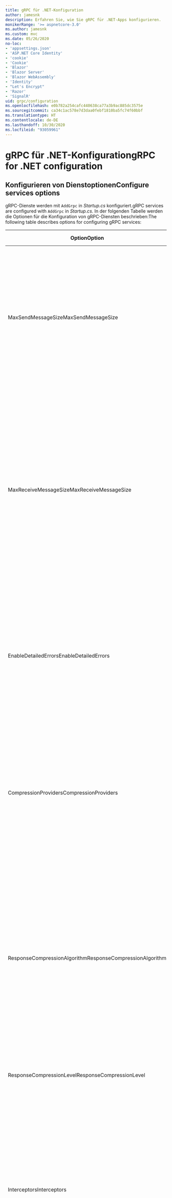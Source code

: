 ```yaml
---
title: gRPC für .NET-Konfiguration
author: jamesnk
description: Erfahren Sie, wie Sie gRPC für .NET-Apps konfigurieren.
monikerRange: '>= aspnetcore-3.0'
ms.author: jamesnk
ms.custom: mvc
ms.date: 05/26/2020
no-loc:
- 'appsettings.json'
- 'ASP.NET Core Identity'
- 'cookie'
- 'Cookie'
- 'Blazor'
- 'Blazor Server'
- 'Blazor WebAssembly'
- 'Identity'
- "Let's Encrypt"
- 'Razor'
- 'SignalR'
uid: grpc/configuration
ms.openlocfilehash: e0b782a254cafc440638ca77a3b9ac885dc3575e
ms.sourcegitcommit: ca34c1ac578e7d3daa0febf1810ba5fc74f60bbf
ms.translationtype: HT
ms.contentlocale: de-DE
ms.lasthandoff: 10/30/2020
ms.locfileid: "93059961"
---
```

# <a name="grpc-for-net-configuration"></a><span data-ttu-id="bcd1d-103">gRPC für .NET-Konfiguration</span><span class="sxs-lookup"><span data-stu-id="bcd1d-103">gRPC for .NET configuration</span></span>

## <a name="configure-services-options"></a><span data-ttu-id="bcd1d-104">Konfigurieren von Dienstoptionen</span><span class="sxs-lookup"><span data-stu-id="bcd1d-104">Configure services options</span></span>

<span data-ttu-id="bcd1d-105">gRPC-Dienste werden mit `AddGrpc` in *Startup.cs* konfiguriert.</span><span class="sxs-lookup"><span data-stu-id="bcd1d-105">gRPC services are configured with `AddGrpc` in *Startup.cs*.</span></span> <span data-ttu-id="bcd1d-106">In der folgenden Tabelle werden die Optionen für die Konfiguration von gRPC-Diensten beschrieben:</span><span class="sxs-lookup"><span data-stu-id="bcd1d-106">The following table describes options for configuring gRPC services:</span></span>

| <span data-ttu-id="bcd1d-107">Option</span><span class="sxs-lookup"><span data-stu-id="bcd1d-107">Option</span></span> | <span data-ttu-id="bcd1d-108">Standardwert</span><span class="sxs-lookup"><span data-stu-id="bcd1d-108">Default Value</span></span> | <span data-ttu-id="bcd1d-109">Beschreibung</span><span class="sxs-lookup"><span data-stu-id="bcd1d-109">Description</span></span> |
| ------ | ------------- | ----------- |
| <span data-ttu-id="bcd1d-110">MaxSendMessageSize</span><span class="sxs-lookup"><span data-stu-id="bcd1d-110">MaxSendMessageSize</span></span> | `null` | <span data-ttu-id="bcd1d-111">Die maximale Nachrichtengröße in Bytes, die vom Server gesendet werden kann.</span><span class="sxs-lookup"><span data-stu-id="bcd1d-111">The maximum message size in bytes that can be sent from the server.</span></span> <span data-ttu-id="bcd1d-112">Der Versuch, eine Nachricht zu senden, die die konfigurierte maximale Nachrichtengröße überschreitet, führt zu einer Ausnahme.</span><span class="sxs-lookup"><span data-stu-id="bcd1d-112">Attempting to send a message that exceeds the configured maximum message size results in an exception.</span></span> <span data-ttu-id="bcd1d-113">Wenn dieser Wert auf `null` festgelegt wird, ist die Größe der Nachricht unbegrenzt.</span><span class="sxs-lookup"><span data-stu-id="bcd1d-113">When set to `null`, the message size is unlimited.</span></span> |
| <span data-ttu-id="bcd1d-114">MaxReceiveMessageSize</span><span class="sxs-lookup"><span data-stu-id="bcd1d-114">MaxReceiveMessageSize</span></span> | <span data-ttu-id="bcd1d-115">4 MB</span><span class="sxs-lookup"><span data-stu-id="bcd1d-115">4 MB</span></span> | <span data-ttu-id="bcd1d-116">Die maximale Nachrichtengröße in Bytes, die vom Server empfangen werden kann.</span><span class="sxs-lookup"><span data-stu-id="bcd1d-116">The maximum message size in bytes that can be received by the server.</span></span> <span data-ttu-id="bcd1d-117">Wenn der Server eine Nachricht erhält, die diesen Grenzwert überschreitet, wird eine Ausnahme ausgelöst.</span><span class="sxs-lookup"><span data-stu-id="bcd1d-117">If the server receives a message that exceeds this limit, it throws an exception.</span></span> <span data-ttu-id="bcd1d-118">Eine Erhöhung dieses Werts ermöglicht es dem Server, größere Nachrichten zu empfangen, kann sich jedoch negativ auf den Arbeitsspeicherverbrauch auswirken.</span><span class="sxs-lookup"><span data-stu-id="bcd1d-118">Increasing this value allows the server to receive larger messages, but can negatively impact memory consumption.</span></span> <span data-ttu-id="bcd1d-119">Wenn dieser Wert auf `null` festgelegt wird, ist die Größe der Nachricht unbegrenzt.</span><span class="sxs-lookup"><span data-stu-id="bcd1d-119">When set to `null`, the message size is unlimited.</span></span> |
| <span data-ttu-id="bcd1d-120">EnableDetailedErrors</span><span class="sxs-lookup"><span data-stu-id="bcd1d-120">EnableDetailedErrors</span></span> | `false` | <span data-ttu-id="bcd1d-121">Bei `true` werden detaillierte Ausnahmemeldungen an Clients zurückgegeben, wenn eine Ausnahme in einer Dienstmethode ausgelöst wird.</span><span class="sxs-lookup"><span data-stu-id="bcd1d-121">If `true`, detailed exception messages are returned to clients when an exception is thrown in a service method.</span></span> <span data-ttu-id="bcd1d-122">Der Standardwert ist `false`.</span><span class="sxs-lookup"><span data-stu-id="bcd1d-122">The default is `false`.</span></span> <span data-ttu-id="bcd1d-123">Das Festlegen von `EnableDetailedErrors` auf `true` kann zum Verlust von vertraulichen Informationen führen.</span><span class="sxs-lookup"><span data-stu-id="bcd1d-123">Setting `EnableDetailedErrors` to `true` can leak sensitive information.</span></span> |
| <span data-ttu-id="bcd1d-124">CompressionProviders</span><span class="sxs-lookup"><span data-stu-id="bcd1d-124">CompressionProviders</span></span> | <span data-ttu-id="bcd1d-125">gzip</span><span class="sxs-lookup"><span data-stu-id="bcd1d-125">gzip</span></span> | <span data-ttu-id="bcd1d-126">Eine Sammlung von Komprimierungsanbietern, die zum Komprimieren und Dekomprimieren von Nachrichten verwendet werden.</span><span class="sxs-lookup"><span data-stu-id="bcd1d-126">A collection of compression providers used to compress and decompress messages.</span></span> <span data-ttu-id="bcd1d-127">Es können benutzerdefinierte Komprimierungsanbieter erstellt und der Sammlung hinzugefügt werden.</span><span class="sxs-lookup"><span data-stu-id="bcd1d-127">Custom compression providers can be created and added to the collection.</span></span> <span data-ttu-id="bcd1d-128">Die standardmäßig konfigurierten Anbieter unterstützen die **gzip** -Komprimierung.</span><span class="sxs-lookup"><span data-stu-id="bcd1d-128">The default configured providers support **gzip** compression.</span></span> |
| <span data-ttu-id="bcd1d-129"><span style="word-break:normal;word-wrap:normal">ResponseCompressionAlgorithm</span></span><span class="sxs-lookup"><span data-stu-id="bcd1d-129"><span style="word-break:normal;word-wrap:normal">ResponseCompressionAlgorithm</span></span></span> | `null` | <span data-ttu-id="bcd1d-130">Der Komprimierungsalgorithmus, der zur Komprimierung der vom Server gesendeten Nachrichten verwendet wird.</span><span class="sxs-lookup"><span data-stu-id="bcd1d-130">The compression algorithm used to compress messages sent from the server.</span></span> <span data-ttu-id="bcd1d-131">Der Algorithmus muss mit einem Komprimierungsanbieter in `CompressionProviders` übereinstimmen.</span><span class="sxs-lookup"><span data-stu-id="bcd1d-131">The algorithm must match a compression provider in `CompressionProviders`.</span></span> <span data-ttu-id="bcd1d-132">Damit der Algorithmus eine Antwort komprimieren kann, muss der Client angeben, dass er den Algorithmus unterstützt, indem er ihn im **grpc-accept-encoding** -Header sendet.</span><span class="sxs-lookup"><span data-stu-id="bcd1d-132">For the algorithm to compress a response, the client must indicate it supports the algorithm by sending it in the **grpc-accept-encoding** header.</span></span> |
| <span data-ttu-id="bcd1d-133">ResponseCompressionLevel</span><span class="sxs-lookup"><span data-stu-id="bcd1d-133">ResponseCompressionLevel</span></span> | `null` | <span data-ttu-id="bcd1d-134">Die Komprimierungsstufe, die zur Komprimierung der vom Server gesendeten Nachrichten verwendet wird.</span><span class="sxs-lookup"><span data-stu-id="bcd1d-134">The compress level used to compress messages sent from the server.</span></span> |
| <span data-ttu-id="bcd1d-135">Interceptors</span><span class="sxs-lookup"><span data-stu-id="bcd1d-135">Interceptors</span></span> | <span data-ttu-id="bcd1d-136">Keine</span><span class="sxs-lookup"><span data-stu-id="bcd1d-136">None</span></span> | <span data-ttu-id="bcd1d-137">Eine Sammlung von Interceptors, die bei jedem gRPC-Aufruf ausgeführt werden.</span><span class="sxs-lookup"><span data-stu-id="bcd1d-137">A collection of interceptors that are run with each gRPC call.</span></span> <span data-ttu-id="bcd1d-138">Interceptors werden in der Reihenfolge ausgeführt, in der sie registriert sind.</span><span class="sxs-lookup"><span data-stu-id="bcd1d-138">Interceptors are run in the order they are registered.</span></span> <span data-ttu-id="bcd1d-139">Global konfigurierte Interceptors werden vor Interceptors ausgeführt, die für einen einzelnen Dienst konfiguriert sind.</span><span class="sxs-lookup"><span data-stu-id="bcd1d-139">Globally configured interceptors are run before interceptors configured for a single service.</span></span> <span data-ttu-id="bcd1d-140">Weitere Informationen über gRPC-Interceptors finden Sie unter [gRPC-Interceptors im Vergleich zur Middleware](xref:grpc/migration#grpc-interceptors-vs-middleware).</span><span class="sxs-lookup"><span data-stu-id="bcd1d-140">For more information about gRPC interceptors, see [gRPC Interceptors vs. Middleware](xref:grpc/migration#grpc-interceptors-vs-middleware).</span></span> |
| <span data-ttu-id="bcd1d-141">IgnoreUnknownServices</span><span class="sxs-lookup"><span data-stu-id="bcd1d-141">IgnoreUnknownServices</span></span> | `false` | <span data-ttu-id="bcd1d-142">Bei `true` geben Aufrufe unbekannter Dienste und Methoden nicht den Status **UNIMPLEMENTED** zurück, und die Anforderung wird an die nächste registrierte Middleware in ASP.NET Core übergeben.</span><span class="sxs-lookup"><span data-stu-id="bcd1d-142">If `true`, calls to unknown services and methods don't return an **UNIMPLEMENTED** status, and the request passes to the next registered middleware in ASP.NET Core.</span></span> |

<span data-ttu-id="bcd1d-143">Optionen können für alle Dienste konfiguriert werden, indem ein Optionsdelegat für den `AddGrpc`-Aufruf in `Startup.ConfigureServices` bereitgestellt wird:</span><span class="sxs-lookup"><span data-stu-id="bcd1d-143">Options can be configured for all services by providing an options delegate to the `AddGrpc` call in `Startup.ConfigureServices`:</span></span>

[!code-csharp[](~/grpc/configuration/sample/GrcpService/Startup.cs?name=snippet)]

<span data-ttu-id="bcd1d-144">Optionen für einen einzelnen Dienst haben Vorrang vor den globalen Optionen in `AddGrpc` und können mit `AddServiceOptions<TService>` konfiguriert werden:</span><span class="sxs-lookup"><span data-stu-id="bcd1d-144">Options for a single service override the global options provided in `AddGrpc` and can be configured using `AddServiceOptions<TService>`:</span></span>

[!code-csharp[](~/grpc/configuration/sample/GrcpService/Startup2.cs?name=snippet)]

## <a name="configure-client-options"></a><span data-ttu-id="bcd1d-145">Konfigurieren von Clientoptionen</span><span class="sxs-lookup"><span data-stu-id="bcd1d-145">Configure client options</span></span>

<span data-ttu-id="bcd1d-146">Die gRPC-Clientkonfiguration ist auf `GrpcChannelOptions` festgelegt.</span><span class="sxs-lookup"><span data-stu-id="bcd1d-146">gRPC client configuration is set on `GrpcChannelOptions`.</span></span> <span data-ttu-id="bcd1d-147">In der folgenden Tabelle werden die Optionen für die Konfiguration von gRPC-Kanälen beschrieben:</span><span class="sxs-lookup"><span data-stu-id="bcd1d-147">The following table describes options for configuring gRPC channels:</span></span>

| <span data-ttu-id="bcd1d-148">Option</span><span class="sxs-lookup"><span data-stu-id="bcd1d-148">Option</span></span> | <span data-ttu-id="bcd1d-149">Standardwert</span><span class="sxs-lookup"><span data-stu-id="bcd1d-149">Default Value</span></span> | <span data-ttu-id="bcd1d-150">Beschreibung</span><span class="sxs-lookup"><span data-stu-id="bcd1d-150">Description</span></span> |
| ------ | ------------- | ----------- |
| <span data-ttu-id="bcd1d-151">HttpHandler</span><span class="sxs-lookup"><span data-stu-id="bcd1d-151">HttpHandler</span></span> | <span data-ttu-id="bcd1d-152">Neue Instanz</span><span class="sxs-lookup"><span data-stu-id="bcd1d-152">New instance</span></span> | <span data-ttu-id="bcd1d-153">Der `HttpMessageHandler` wird für gRPC-Aufrufe verwendet.</span><span class="sxs-lookup"><span data-stu-id="bcd1d-153">The `HttpMessageHandler` used to make gRPC calls.</span></span> <span data-ttu-id="bcd1d-154">Ein Client kann so eingestellt werden, dass er einen benutzerdefinierten `HttpClientHandler` konfiguriert oder der HTTP-Pipeline zusätzliche Handler für gRPC-Aufrufe hinzufügt.</span><span class="sxs-lookup"><span data-stu-id="bcd1d-154">A client can be set to configure a custom `HttpClientHandler` or add additional handlers to the HTTP pipeline for gRPC calls.</span></span> <span data-ttu-id="bcd1d-155">Wenn kein `HttpMessageHandler` angegeben ist, wird eine neue `HttpClientHandler`-Instanz für den Kanal mit automatischer Entfernung erstellt.</span><span class="sxs-lookup"><span data-stu-id="bcd1d-155">If no `HttpMessageHandler` is specified, a new `HttpClientHandler` instance is created for the channel with automatic disposal.</span></span> |
| <span data-ttu-id="bcd1d-156">HttpClient</span><span class="sxs-lookup"><span data-stu-id="bcd1d-156">HttpClient</span></span> | `null` | <span data-ttu-id="bcd1d-157">Der `HttpClient` wird für gRPC-Aufrufe verwendet.</span><span class="sxs-lookup"><span data-stu-id="bcd1d-157">The `HttpClient` used to make gRPC calls.</span></span> <span data-ttu-id="bcd1d-158">Diese Einstellung ist eine Alternative zum `HttpHandler`.</span><span class="sxs-lookup"><span data-stu-id="bcd1d-158">This setting is an alternative to `HttpHandler`.</span></span> |
| <span data-ttu-id="bcd1d-159">DisposeHttpClient</span><span class="sxs-lookup"><span data-stu-id="bcd1d-159">DisposeHttpClient</span></span> | `false` | <span data-ttu-id="bcd1d-160">Wenn diese Option auf `true` festgelegt und ein `HttpMessageHandler` oder `HttpClient` angegeben ist, wird entweder der `HttpHandler` oder `HttpClient` entfernt, wenn der `GrpcChannel` entfernt wird.</span><span class="sxs-lookup"><span data-stu-id="bcd1d-160">If set to `true` and an `HttpMessageHandler` or `HttpClient` is specified, then either the `HttpHandler` or `HttpClient`, respectively, is disposed when the `GrpcChannel` is disposed.</span></span> |
| <span data-ttu-id="bcd1d-161">LoggerFactory</span><span class="sxs-lookup"><span data-stu-id="bcd1d-161">LoggerFactory</span></span> | `null` | <span data-ttu-id="bcd1d-162">Die `LoggerFactory`, die vom Client zur Protokollierung von Informationen über gRPC-Aufrufe verwendet wird.</span><span class="sxs-lookup"><span data-stu-id="bcd1d-162">The `LoggerFactory` used by the client to log information about gRPC calls.</span></span> <span data-ttu-id="bcd1d-163">Eine `LoggerFactory`-Instanz kann aus der Abhängigkeitsinjektion aufgelöst oder mit `LoggerFactory.Create` erstellt werden.</span><span class="sxs-lookup"><span data-stu-id="bcd1d-163">A `LoggerFactory` instance can be resolved from dependency injection or created using `LoggerFactory.Create`.</span></span> <span data-ttu-id="bcd1d-164">Beispiele für die Konfiguration der Protokollierung finden Sie unter <xref:grpc/diagnostics#grpc-client-logging>.</span><span class="sxs-lookup"><span data-stu-id="bcd1d-164">For examples of configuring logging, see <xref:grpc/diagnostics#grpc-client-logging>.</span></span> |
| <span data-ttu-id="bcd1d-165">MaxSendMessageSize</span><span class="sxs-lookup"><span data-stu-id="bcd1d-165">MaxSendMessageSize</span></span> | `null` | <span data-ttu-id="bcd1d-166">Die maximale Nachrichtengröße in Bytes, die vom Client gesendet werden kann.</span><span class="sxs-lookup"><span data-stu-id="bcd1d-166">The maximum message size in bytes that can be sent from the client.</span></span> <span data-ttu-id="bcd1d-167">Der Versuch, eine Nachricht zu senden, die die konfigurierte maximale Nachrichtengröße überschreitet, führt zu einer Ausnahme.</span><span class="sxs-lookup"><span data-stu-id="bcd1d-167">Attempting to send a message that exceeds the configured maximum message size results in an exception.</span></span> <span data-ttu-id="bcd1d-168">Wenn dieser Wert auf `null` festgelegt wird, ist die Größe der Nachricht unbegrenzt.</span><span class="sxs-lookup"><span data-stu-id="bcd1d-168">When set to `null`, the message size is unlimited.</span></span> |
| <span data-ttu-id="bcd1d-169"><span style="word-break:normal;word-wrap:normal">MaxReceiveMessageSize</span></span><span class="sxs-lookup"><span data-stu-id="bcd1d-169"><span style="word-break:normal;word-wrap:normal">MaxReceiveMessageSize</span></span></span> | <span data-ttu-id="bcd1d-170">4 MB</span><span class="sxs-lookup"><span data-stu-id="bcd1d-170">4 MB</span></span> | <span data-ttu-id="bcd1d-171">Die maximale Nachrichtengröße in Bytes, die vom Client empfangen werden kann.</span><span class="sxs-lookup"><span data-stu-id="bcd1d-171">The maximum message size in bytes that can be received by the client.</span></span> <span data-ttu-id="bcd1d-172">Wenn der Client eine Nachricht erhält, die diesen Grenzwert überschreitet, wird eine Ausnahme ausgelöst.</span><span class="sxs-lookup"><span data-stu-id="bcd1d-172">If the client receives a message that exceeds this limit, it throws an exception.</span></span> <span data-ttu-id="bcd1d-173">Eine Erhöhung dieses Werts ermöglicht es dem Client, größere Nachrichten zu empfangen, kann sich jedoch negativ auf den Arbeitsspeicherverbrauch auswirken.</span><span class="sxs-lookup"><span data-stu-id="bcd1d-173">Increasing this value allows the client to receive larger messages, but can negatively impact memory consumption.</span></span> <span data-ttu-id="bcd1d-174">Wenn dieser Wert auf `null` festgelegt wird, ist die Größe der Nachricht unbegrenzt.</span><span class="sxs-lookup"><span data-stu-id="bcd1d-174">When set to `null`, the message size is unlimited.</span></span> |
| <span data-ttu-id="bcd1d-175">Anmeldeinformationen</span><span class="sxs-lookup"><span data-stu-id="bcd1d-175">Credentials</span></span> | `null` | <span data-ttu-id="bcd1d-176">Eine `ChannelCredentials`-Instanz.</span><span class="sxs-lookup"><span data-stu-id="bcd1d-176">A `ChannelCredentials` instance.</span></span> <span data-ttu-id="bcd1d-177">Anmeldeinformationen werden verwendet, um Authentifizierungsmetadaten zu gRPC-Aufrufen hinzuzufügen.</span><span class="sxs-lookup"><span data-stu-id="bcd1d-177">Credentials are used to add authentication metadata to gRPC calls.</span></span> |
| <span data-ttu-id="bcd1d-178">CompressionProviders</span><span class="sxs-lookup"><span data-stu-id="bcd1d-178">CompressionProviders</span></span> | <span data-ttu-id="bcd1d-179">gzip</span><span class="sxs-lookup"><span data-stu-id="bcd1d-179">gzip</span></span> | <span data-ttu-id="bcd1d-180">Eine Sammlung von Komprimierungsanbietern, die zum Komprimieren und Dekomprimieren von Nachrichten verwendet werden.</span><span class="sxs-lookup"><span data-stu-id="bcd1d-180">A collection of compression providers used to compress and decompress messages.</span></span> <span data-ttu-id="bcd1d-181">Es können benutzerdefinierte Komprimierungsanbieter erstellt und der Sammlung hinzugefügt werden.</span><span class="sxs-lookup"><span data-stu-id="bcd1d-181">Custom compression providers can be created and added to the collection.</span></span> <span data-ttu-id="bcd1d-182">Die standardmäßig konfigurierten Anbieter unterstützen die **gzip** -Komprimierung.</span><span class="sxs-lookup"><span data-stu-id="bcd1d-182">The default configured providers support **gzip** compression.</span></span> |

<span data-ttu-id="bcd1d-183">Der folgende Code</span><span class="sxs-lookup"><span data-stu-id="bcd1d-183">The following code:</span></span>

* <span data-ttu-id="bcd1d-184">Legt die maximale Größe der Nachricht zum Senden und Empfangen für den Kanal fest.</span><span class="sxs-lookup"><span data-stu-id="bcd1d-184">Sets the maximum send and receive message size on the channel.</span></span>
* <span data-ttu-id="bcd1d-185">Erstellt einen Client.</span><span class="sxs-lookup"><span data-stu-id="bcd1d-185">Creates a client.</span></span>

[!code-csharp[](~/grpc/configuration/sample/Program.cs?name=snippet&highlight=3-8)]

[!INCLUDE[](~/includes/gRPCazure.md)]

## <a name="additional-resources"></a><span data-ttu-id="bcd1d-186">Zusätzliche Ressourcen</span><span class="sxs-lookup"><span data-stu-id="bcd1d-186">Additional resources</span></span>

* <xref:grpc/aspnetcore>
* <xref:grpc/client>
* <xref:grpc/diagnostics>
* <xref:tutorials/grpc/grpc-start>
